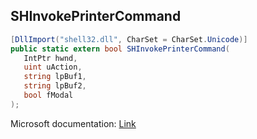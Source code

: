 ## SHInvokePrinterCommand

```csharp
[DllImport("shell32.dll", CharSet = CharSet.Unicode)]
public static extern bool SHInvokePrinterCommand(
   IntPtr hwnd,
   uint uAction,
   string lpBuf1,
   string lpBuf2,
   bool fModal
);
```

Microsoft documentation: [Link](https://learn.microsoft.com/en-us/windows/win32/api/shellapi/nf-shellapi-shinvokeprintercommanda)
